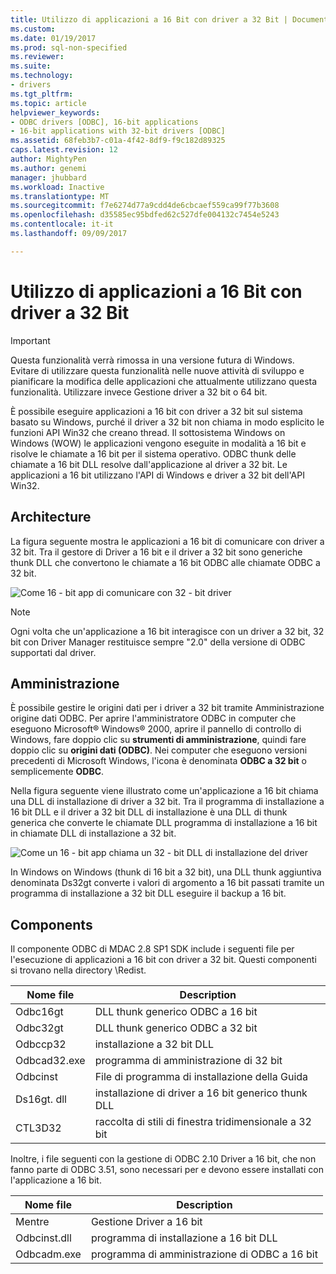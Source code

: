 ```yaml
---
title: Utilizzo di applicazioni a 16 Bit con driver a 32 Bit | Documenti Microsoft
ms.custom: 
ms.date: 01/19/2017
ms.prod: sql-non-specified
ms.reviewer: 
ms.suite: 
ms.technology:
- drivers
ms.tgt_pltfrm: 
ms.topic: article
helpviewer_keywords:
- ODBC drivers [ODBC], 16-bit applications
- 16-bit applications with 32-bit drivers [ODBC]
ms.assetid: 68feb3b7-c01a-4f42-8df9-f9c182d89325
caps.latest.revision: 12
author: MightyPen
ms.author: genemi
manager: jhubbard
ms.workload: Inactive
ms.translationtype: MT
ms.sourcegitcommit: f7e6274d77a9cdd4de6cbcaef559ca99f77b3608
ms.openlocfilehash: d35585ec95bdfed62c527dfe004132c7454e5243
ms.contentlocale: it-it
ms.lasthandoff: 09/09/2017

---
```

# <a name="using-16-bit-applications-with-32-bit-drivers"></a>Utilizzo di applicazioni a 16 Bit con driver a 32 Bit
> [!IMPORTANT]  
>  Questa funzionalità verrà rimossa in una versione futura di Windows. Evitare di utilizzare questa funzionalità nelle nuove attività di sviluppo e pianificare la modifica delle applicazioni che attualmente utilizzano questa funzionalità. Utilizzare invece Gestione driver a 32 bit o 64 bit.  
  
 È possibile eseguire applicazioni a 16 bit con driver a 32 bit sul sistema basato su Windows, purché il driver a 32 bit non chiama in modo esplicito le funzioni API Win32 che creano thread. Il sottosistema Windows on Windows (WOW) le applicazioni vengono eseguite in modalità a 16 bit e risolve le chiamate a 16 bit per il sistema operativo. ODBC thunk delle chiamate a 16 bit DLL resolve dall'applicazione al driver a 32 bit. Le applicazioni a 16 bit utilizzano l'API di Windows e driver a 32 bit dell'API Win32.  
  
## <a name="architecture"></a>Architecture  
 La figura seguente mostra le applicazioni a 16 bit di comunicare con driver a 32 bit. Tra il gestore di Driver a 16 bit e il driver a 32 bit sono generiche thunk DLL che convertono le chiamate a 16 bit ODBC alle chiamate ODBC a 32 bit.  
  
 ![Come 16 &#45; bit app di comunicare con 32 &#45; bit driver](../../odbc/microsoft/media/sdka2.gif "sdka2")  
  
> [!NOTE]  
>  Ogni volta che un'applicazione a 16 bit interagisce con un driver a 32 bit, 32 bit con Driver Manager restituisce sempre "2.0" della versione di ODBC supportati dal driver.  
  
## <a name="administration"></a>Amministrazione  
 È possibile gestire le origini dati per i driver a 32 bit tramite Amministrazione origine dati ODBC. Per aprire l'amministratore ODBC in computer che eseguono Microsoft® Windows® 2000, aprire il pannello di controllo di Windows, fare doppio clic su **strumenti di amministrazione**, quindi fare doppio clic su **origini dati (ODBC)**. Nei computer che eseguono versioni precedenti di Microsoft Windows, l'icona è denominata **ODBC a 32 bit** o semplicemente **ODBC**.  
  
 Nella figura seguente viene illustrato come un'applicazione a 16 bit chiama una DLL di installazione di driver a 32 bit. Tra il programma di installazione a 16 bit DLL e il driver a 32 bit DLL di installazione è una DLL di thunk generica che converte le chiamate DLL programma di installazione a 16 bit in chiamate DLL di installazione a 32 bit.  
  
 ![Come un 16 &#45; bit app chiama un 32 &#45; bit DLL di installazione del driver](../../odbc/microsoft/media/sdka3.gif "sdka3")  
  
 In Windows on Windows (thunk di 16 bit a 32 bit), una DLL thunk aggiuntiva denominata Ds32gt converte i valori di argomento a 16 bit passati tramite un programma di installazione a 32 bit DLL eseguire il backup a 16 bit.  
  
## <a name="components"></a>Components  
 Il componente ODBC di MDAC 2.8 SP1 SDK include i seguenti file per l'esecuzione di applicazioni a 16 bit con driver a 32 bit. Questi componenti si trovano nella directory \Redist.  
  
|Nome file|Description|  
|---------------|-----------------|  
|Odbc16gt|DLL thunk generico ODBC a 16 bit|  
|Odbc32gt|DLL thunk generico ODBC a 32 bit|  
|Odbccp32|installazione a 32 bit DLL|  
|Odbcad32.exe|programma di amministrazione di 32 bit|  
|Odbcinst|File di programma di installazione della Guida|  
|Ds16gt. dll|installazione di driver a 16 bit generico thunk DLL|  
|CTL3D32|raccolta di stili di finestra tridimensionale a 32 bit|  
  
 Inoltre, i file seguenti con la gestione di ODBC 2.10 Driver a 16 bit, che non fanno parte di ODBC 3.51, sono necessari per e devono essere installati con l'applicazione a 16 bit.  
  
|Nome file|Description|  
|---------------|-----------------|  
|Mentre|Gestione Driver a 16 bit|  
|Odbcinst.dll|programma di installazione a 16 bit DLL|  
|Odbcadm.exe|programma di amministrazione di ODBC a 16 bit|

